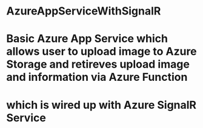 # AzureAppServiceWithSignalR
# Basic Azure App Service which allows user to upload image to Azure Storage and retireves upload image and information via Azure Function
# which is wired up with Azure SignalR Service

